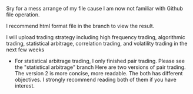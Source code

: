 Sry for a mess arrange of my file cause I am now not familiar with Github file operation.


I recommend html format file in the branch to view the result.  

I will upload trading strategy including high frequency trading, algorithmic trading, statistical arbitrage, correlation trading, and volatility trading in the next few weeks

- For statistical arbitrage trading, I only finished pair trading. Please see the "statistical arbitrage" branch
  Here are two versions of pair trading. The version 2 is more concise, more readable. The both has different objectives. I strongly         recommend reading both of them if you have interest.
